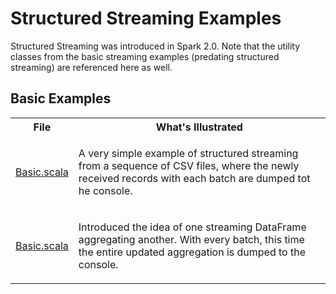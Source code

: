 # Structured Streaming Examples

Structured Streaming was introduced in Spark 2.0. Note that the utility classes
from the basic streaming examples (predating structured streaming)
are referenced here as well.

## Basic Examples

<table>
<tr><th>File</th><th>What's Illustrated</th></tr>

<tr>
<td><a href="Basic.scala">Basic.scala</a></td>
<td>
<p>A very simple example of structured streaming from a sequence of CSV files,
where the newly received records with each batch are dumped tot he console.</p>
</td>
</tr>

<tr>
<td><a href="Basic.scala">Basic.scala</a></td>
<td>
<p>Introduced the idea of one streaming DataFrame aggregating another.
With every batch, this time the entire updated aggregation is dumped to the
console.</p>
</td>
</tr>

</table>
